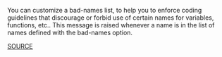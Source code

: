 You can customize a bad-names list, to help you to enforce coding guidelines that discourage or forbid use of certain names for variables, functions, etc.. This message is raised whenever a name is in the list of names defined with the bad-names option.

[SOURCE](http://pylint-messages.wikidot.com/messages:C0102)